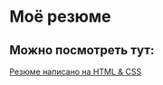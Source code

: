 # Моё резюмe

## Можно посмотреть тут:

[Резюме написано на HTML & CSS](https://sergi-i.github.io/CV_css/)
